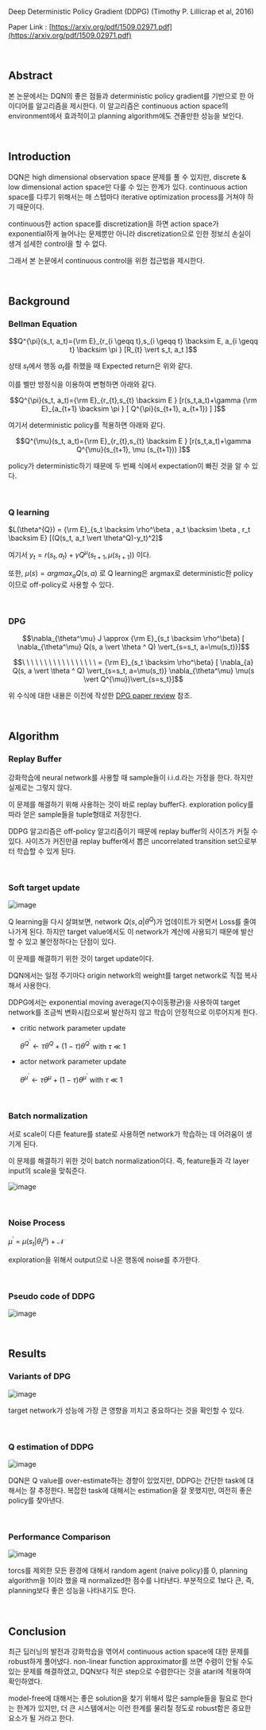 

Deep Deterministic Policy Gradient (DDPG) (Timothy P. Lillicrap et al, 2016)

Paper Link : [https://arxiv.org/pdf/1509.02971.pdf](https://arxiv.org/pdf/1509.02971.pdf)

<br />

## Abstract

본 논문에서는 DQN의 좋은 점들과 deterministic policy gradient를 기반으로 한 아이디어를 알고리즘을 제시한다. 이 알고리즘은 continuous action space의 environment에서 효과적이고 planning algorithm에도 견줄만한 성능을 보인다.

<br />

## Introduction

DQN은 high dimensional observation space 문제를 풀 수 있지만, discrete & low dimensional action space만 다룰 수 있는 한계가 있다. continuous action space를 다루기 위해서는 매 스텝마다 iterative optimization process를 거쳐야 하기 때문이다.

continuous한 action space를 discretization을 하면 action space가 exponential하게 늘어나는 문제뿐만 아니라 discretization으로 인한 정보싀 손실이 생겨 섬세한 control을 할 수 없다.

그래서 본 논문에서 continuous control을 위한 접근법을 제시한다.

<br />

## Background

### Bellman Equation

$$Q^{\pi}(s_t, a_t)={\rm E}_{r_{i \geqq t},s_{i \geqq t} \backsim E, a_{i \geqq t} \backsim \pi } [R_{t} \vert s_t, a_t  ]$$

상태 $s_t$에서 행동 $a_t$를 취했을 때 Expected return은 위와 같다.

이를 벨만 방정식을 이용하여 변형하면 아래와 같다.

$$Q^{\pi}(s_t, a_t)={\rm E}_{r_{t},s_{t} \backsim E } [r(s_t,a_t)+\gamma {\rm E}_{a_{t+1} \backsim \pi } [ Q^{\pi}(s_{t+1}, a_{t+1}) ] ]$$

여기서 deterministic policy를 적용하면 아래와 같다.

$$Q^{\mu}(s_t, a_t)={\rm E}_{r_{t},s_{t} \backsim E } [r(s_t,a_t)+\gamma Q^{\mu}(s_{t+1}, \mu (s_{t+1})) ]$$

policy가 deterministic하기 때문에 두 번째 식에서 expectation이 빠진 것을 알 수 있다.

<br />

### Q learning

$L(\theta^{Q}) = {\rm E}_{s_t \backsim \rho^\beta , a_t \backsim \beta , r_t \backsim E} [(Q(s_t, a_t \vert \theta^Q)-y_t)^2]$

여기서 $y_t = r(s_t, a_t) + \gamma Q^{\mu}(s_{t+1},\mu(s_{t+1}))$ 이다.

또한, $\mu(s) = argmax_{a}Q(s,a)$ 로 Q learning은 argmax로 deterministic한 policy이므로 off-policy로 사용할 수 있다.

<br />

### DPG

$$\nabla_{\theta^\mu} J \approx  {\rm E}_{s_t \backsim \rho^\beta} [ \nabla_{\theta^\mu} Q(s, a \vert \theta ^ Q) \vert_{s=s_t, a=\mu(s_t)}]$$

$$\ \ \ \ \ \ \ \ \ \ \ \ \ \ \ \ \ = {\rm E}_{s_t \backsim \rho^\beta} [ \nabla_{a} Q(s, a \vert \theta ^ Q) \vert_{s=s_t, a=\mu(s_t)} \nabla_{\theta^\mu} \mu(s \vert Q^{\mu})\vert_{s=s_t}]$$

위 수식에 대한 내용은 이전에 작성한 [DPG paper review](https://hyunhakim.github.io/Paper-review-Deterministic-Policy-Gradient-Algorithms/) 참조.

<br />

## Algorithm

### Replay Buffer

강화학습에 neural network를 사용할 때 sample들이 i.i.d.라는 가정을 한다. 하지만 실제로는 그렇지 않다.

이 문제를 해결하기 위해 사용하는 것이 바로 replay buffer다. exploration policy를 따라 얻은 sample들을 tuple형태로 저장한다.

DDPG 알고리즘은 off-policy 알고리즘이기 때문에 replay buffer의 사이즈가 커질 수 있다. 사이즈가 커진만큼 replay buffer에서 뽑은 uncorrelated transition set으로부터 학습할 수 있게 된다.

<br />

### Soft target update

![image](https://user-images.githubusercontent.com/59254578/73629365-3a936b80-4696-11ea-9aa8-a448eb201a45.png)

Q learning을 다시 살펴보면, network $Q(s,a\vert\theta^Q)$가 업데이트가 되면서 Loss를 줄여나가게 된다. 하지만 target value에서도 이 network가 계산에 사용되기 때문에 발산할 수 있고 불안정하다는 단점이 있다.

이 문제를 해결하기 위한 것이 target update이다.

DQN에서는 일정 주기마다 origin network의 weight를 target network로 직접 복사해서 사용한다.

DDPG에서는 exponential moving average(지수이동평균)을 사용하여 target network를 조금씩 변화시킴으로써 발산하지 않고 학습이 안정적으로 이루어지게 한다.

- critic network parameter update

  $\theta^{Q^{‘}} \leftarrow \tau \theta^{Q} + (1-\tau) \theta^{Q^{‘}}$ with $\tau\ \ll\ 1$

- actor network parameter update

  $\theta^{\mu^{‘}} \leftarrow \tau \theta^{\mu} + (1-\tau) \theta^{\mu^{‘}}$ with $\tau\ \ll\ 1$

<br />

### Batch normalization

서로 scale이 다른 feature를 state로 사용하면 network가 학습하는 데 어려움이 생기게 된다.

이 문제를 해결하기 위한 것이 batch normalization이다. 즉, feature들과 각 layer input의 scale을 맞춰준다.

![image](https://user-images.githubusercontent.com/59254578/73630263-feadd580-4698-11ea-98bc-427e3b0b369d.png)

<br />

### Noise Process

$\mu^\prime\ =\ \mu(s_t\vert\theta^\mu_t)\ +\ \mathcal{N}$

exploration을 위해서 output으로 나온 행동에 noise를 추가한다.

<br />

### Pseudo code of DDPG

![image](https://user-images.githubusercontent.com/59254578/73628157-c1dee000-4692-11ea-993f-7962e9bd2004.png)

<br />

## Results

### Variants of DPG

![image](https://user-images.githubusercontent.com/59254578/73653067-b8259e80-46cb-11ea-9189-13284e8b75ca.png)

target network가 성능에 가장 큰 영향을 끼치고 중요하다는 것을 확인할 수 있다.

<br />

### Q estimation of DDPG

![image](https://user-images.githubusercontent.com/59254578/73653733-3c2c5600-46cd-11ea-8476-8ae1b2cad279.png)

DQN은 Q value를 over-estimate하는 경향이 있었지만, DDPG는 간단한 task에 대해서는 잘 추정한다. 복잡한 task에 대해서는 estimation을 잘 못했지만, 여전히 좋은 policy를 찾아낸다.

<br />

### Performance Comparison

![image](https://user-images.githubusercontent.com/59254578/73654145-47cc4c80-46ce-11ea-83c6-d0fbb973ec0e.png)

torcs를 제외한 모든 환경에 대해서 random agent (naive policy)를 0, planning algorithm을 1이라 했을 때 normalized한 점수를 나타낸다. 부분적으로 1보다 큰, 즉, planning보다 좋은 성능을 나타내기도 한다.

<br />

## Conclusion

최근 딥러닝의 발전과 강화학습을 엮어서 continuous action space에 대한 문제를 robust하게 풀어냈다. non-linear function approximator를 쓰면 수렴이 안될 수도 있는 문제를 해결하였고, DQN보다 적은 step으로 수렴한다는 것을 atari에 적용하여 확인하였다.

model-free에 대해서는 좋은 solution을 찾기 위해서 많은 sample들을 필요로 한다는 한계가 있지만, 더 큰 시스템에서는 이런 한계를 물리칠 정도로 robust함은 중요한 요소가 될 거라고 한다.